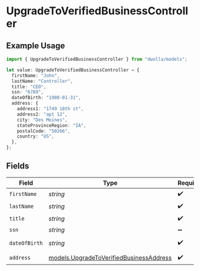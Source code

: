 # UpgradeToVerifiedBusinessController

## Example Usage

```typescript
import { UpgradeToVerifiedBusinessController } from "dwolla/models";

let value: UpgradeToVerifiedBusinessController = {
  firstName: "John",
  lastName: "Controller",
  title: "CEO",
  ssn: "6789",
  dateOfBirth: "1980-01-31",
  address: {
    address1: "1749 18th st",
    address2: "apt 12",
    city: "Des Moines",
    stateProvinceRegion: "IA",
    postalCode: "50266",
    country: "US",
  },
};
```

## Fields

| Field                                                                                    | Type                                                                                     | Required                                                                                 | Description                                                                              | Example                                                                                  |
| ---------------------------------------------------------------------------------------- | ---------------------------------------------------------------------------------------- | ---------------------------------------------------------------------------------------- | ---------------------------------------------------------------------------------------- | ---------------------------------------------------------------------------------------- |
| `firstName`                                                                              | *string*                                                                                 | :heavy_check_mark:                                                                       | N/A                                                                                      | John                                                                                     |
| `lastName`                                                                               | *string*                                                                                 | :heavy_check_mark:                                                                       | N/A                                                                                      | Controller                                                                               |
| `title`                                                                                  | *string*                                                                                 | :heavy_check_mark:                                                                       | N/A                                                                                      | CEO                                                                                      |
| `ssn`                                                                                    | *string*                                                                                 | :heavy_minus_sign:                                                                       | N/A                                                                                      | 6789                                                                                     |
| `dateOfBirth`                                                                            | *string*                                                                                 | :heavy_check_mark:                                                                       | N/A                                                                                      | 1980-01-31                                                                               |
| `address`                                                                                | [models.UpgradeToVerifiedBusinessAddress](../models/upgradetoverifiedbusinessaddress.md) | :heavy_check_mark:                                                                       | N/A                                                                                      |                                                                                          |